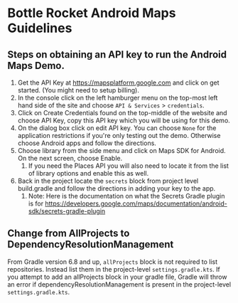 Bottle Rocket Android Maps Guidelines
=====================================

## Steps on obtaining an API key to run the Android Maps Demo.
1. Get the API Key at https://mapsplatform.google.com and click on get started. (You might need to setup billing).
2. In the console click on the left hamburger menu on the top-most left hand side of the site and choose `API & Services` > `credentials`.
3. Click on Create Credentials found on the top-middle of the website and choose API Key, copy this API key which you will be using for this demo.
4. On the dialog box click on edit API key. You can choose `None` for the application restrictions if you're only testing out the demo. Otherwise choose Android apps and follow the directions.
5. Choose library from the side menu and click on Maps SDK for Android. On the next screen, choose Enable.
   1. If you need the Places API you will also need to locate it from the list of library options and enable this as well.
6. Back in the project locate the `secrets` block from project level build.gradle and follow the directions in adding your key to the app.
   1. Note: Here is the documentation on what the Secrets Gradle plugin is for https://developers.google.com/maps/documentation/android-sdk/secrets-gradle-plugin

## Change from AllProjects to DependencyResolutionManagement
From Gradle version 6.8 and up, `allProjects` block is not required to list repositories. Instead list them in the project-level `settings.gradle.kts`. If you attempt to add an allProjects block in your gradle file, Gradle will throw an error if dependencyResolutionManagement is present
in the project-level `settings.gradle.kts`. 

